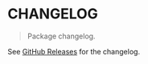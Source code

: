 # CHANGELOG

> Package changelog.

See [GitHub Releases](https://github.com/stdlib-js/constants-float64-smallest-normal/releases) for the changelog.